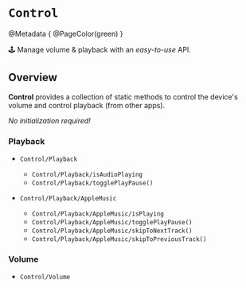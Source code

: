 # ``Control``

@Metadata {
    @PageColor(green)
}

🕹️  Manage volume & playback with an _easy-to-use_ API.

## Overview

**Control** provides a collection of static methods to control the
device's volume and control playback (from other apps).

_No initialization required!_ 

### Playback

- ``Control/Playback``
    - ``Control/Playback/isAudioPlaying``
    - ``Control/Playback/togglePlayPause()``

- ``Control/Playback/AppleMusic``
    - ``Control/Playback/AppleMusic/isPlaying``
    - ``Control/Playback/AppleMusic/togglePlayPause()``
    - ``Control/Playback/AppleMusic/skipToNextTrack()``
    - ``Control/Playback/AppleMusic/skipToPreviousTrack()``

### Volume

- ``Control/Volume``
